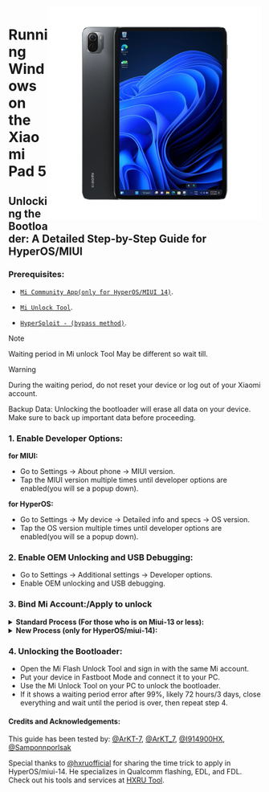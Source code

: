<img align="right" src="https://github.com/ArKT-7/won-deployer/blob/main/assets/nabu.png" width="425" alt="Windows 11 Running On A Xiaomi Pad 5">

# Running Windows on the Xiaomi Pad 5

## Unlocking the Bootloader: A Detailed Step-by-Step Guide for HyperOS/MIUI

### Prerequisites:
- [```Mi Community App(only for HyperOS/MIUI 14)```](https://apkpure.net/xiaomi-community/com.mi.global.bbs/download).

- [`Mi Unlock Tool`](https://miuirom.xiaomi.com/rom/u1106245679/6.5.224.28/miflash_unlock-en-6.5.224.28.zip).

- [`HyperSploit - (bypass method)`](https://github.com/TheAirBlow/HyperSploit/releases).
>

>[!NOTE]
>
> Waiting period in Mi unlock Tool May be different so wait till.

>[!WARNING]
>
> During the waiting period, do not reset your device or log out of your Xiaomi account.
>
> Backup Data: Unlocking the bootloader will erase all data on your device. Make sure to back up important data before proceeding.

### 1. Enable Developer Options:

   **for MIUI:**
   - Go to Settings → About phone → MIUI version.
   - Tap the MIUI version multiple times until developer options are enabled(you will se a popup down).

   **for HyperOS:**
   - Go to Settings → My device → Detailed info and specs → OS version.
   - Tap the OS version multiple times until developer options are enabled(you will se a popup down).


### 2. Enable OEM Unlocking and USB Debugging:
   - Go to Settings → Additional settings → Developer options.
   - Enable OEM unlocking and USB debugging.

### 3. Bind Mi Account:/Apply to unlock

<details>
<summary><b><strong>Standard Process (For those who is on Miui-13 or less):</strong></b></summary>

 **```3. Bind Mi Account:```**
   - Go to Settings > Additional settings > Developer options > Mi Unlock status.
   - Click on "Add your Mi Account." After successful addition, you will see "Added Successfully."

  </summary>
</details>

<details>
<summary><b><strong>New Process (only for HyperOS/miui-14):</strong></b></summary>

>

> If your device is the global version, you can apply for the bootloader unlock at a specific time.

   **Time Trick:**
   - Xiaomi allows 2,000 devices to be apply unlock daily.
   - The reset time for this daily limit is 7 PM Moscow time.

 **```3. Apply to unlock:```**
   - Match your time with 7 PM Moscow time and be ready if you were not fast this will not work.
   - Open Xiaomi Community app, set it to Global, and sign in with the same account as on your device.
   - Go to the "Me" tab, click on "Unlock bootloader," then click on "Apply".
   - Once granted access, go to Settings > Additional settings > Developer options > Mi Unlock status.
   - Click on "Add your Mi Account." After successful addition, you will see "Added Successfully."

  </summary>
</details>

### 4. Unlocking the Bootloader:
   - Open the Mi Flash Unlock Tool and sign in with the same Mi account.
   - Put your device in Fastboot Mode and connect it to your PC.
   - Use the Mi Unlock Tool on your PC to unlock the bootloader.
   - If it shows a waiting period error after 99%, likely 72 hours/3 days, close everything and wait until the period is over, then repeat step 4.

  
#### Credits and Acknowledgements:
This guide has been tested by: [@ArKT-7](https://github.com/ArKT-7), [@ArKT_7](https://t.me/ArKT_7), [@I914900HX](https://t.me/I914900HX), [@Samponnporlsak](https://t.me/Samponnporlsak)

Special thanks to [@hxruofficial](https://t.me/hxruofficial) for sharing the time trick to apply in HyperOS/miui-14. He specializes in Qualcomm flashing, EDL, and FDL. Check out his tools and services at [HXRU Tool](https://hxrutool.com/).
